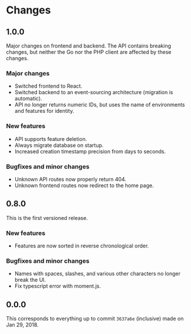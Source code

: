 # Changes

## 1.0.0

Major changes on frontend and backend. The API contains breaking changes, but neither the Go nor the PHP client are affected by these changes.

### Major changes

* Switched frontend to React.
* Switched backend to an event-sourcing architecture (migration is automatic).
* API no longer returns numeric IDs, but uses the name of environments and features for identity.

### New features

* API supports feature deletion.
* Always migrate database on startup.
* Increased creation timestamp precision from days to seconds.

### Bugfixes and minor changes

* Unknown API routes now properly return 404.
* Unknown frontend routes now redirect to the home page.

## 0.8.0

This is the first versioned release.

### New features

* Features are now sorted in reverse chronological order.

### Bugfixes and minor changes

* Names with spaces, slashes, and various other characters no longer break the UI.
* Fix typescript error with moment.js.

## 0.0.0

This corresponds to everything up to commit `3637a6e` (inclusive) made on Jan 29, 2018.
